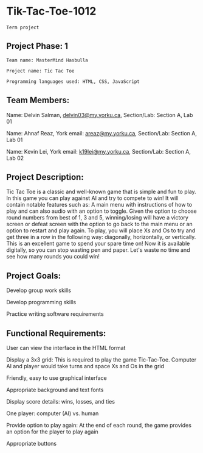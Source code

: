 # Tik-Tac-Toe-1012

`Term project`


## Project Phase: 1

`Team name: MasterMind Hasbulla`

`Project name: Tic Tac Toe`

`Programming languages used: HTML, CSS, JavaScript`

## Team Members:

Name: Delvin Salman, delvin03@my.yorku.ca, Section/Lab: Section A, Lab 01

Name: Ahnaf Reaz, York email: areaz@my.yorku.ca, Section/Lab: Section A, Lab 01

Name: Kevin Lei, York email: k19lei@my.yorku.ca, Section/Lab: Section A, Lab 02


## Project Description:

Tic Tac Toe is a classic and well-known game that is simple and fun to play. In this game you can play against AI and try to compete to win! It will contain notable features such as: A main menu with instructions of how to play and can also audio with an option to toggle. Given the option to choose round numbers from best of 1, 3 and 5, winning/losing will have a victory screen or defeat screen with the option to go back to the main menu or an option to restart and play again. To play, you will place Xs and Os to try and get three in a row in the following way: diagonally, horizontally, or vertically. This is an excellent game to spend your spare time on! Now it is available digitally, so you can stop wasting pen and paper. Let's waste no time and see how many rounds you could win!


## Project Goals:

Develop group work skills

Develop programming skills

Practice writing software requirements

## Functional Requirements:

User can view the interface in the HTML format

Display a 3x3 grid: This is required to play the game Tic-Tac-Toe. Computer AI and player would take turns and space Xs and Os in the grid

Friendly, easy to use graphical interface

Appropriate background and text fonts

Display score details: wins, losses, and ties

One player: computer (AI) vs. human

Provide option to play again: At the end of each round, the game provides an option for the player to play again

Appropriate buttons
